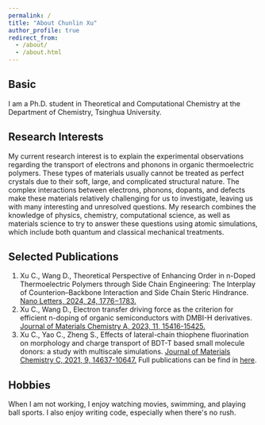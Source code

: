 ```yaml
---
permalink: /
title: "About Chunlin Xu"
author_profile: true
redirect_from: 
  - /about/
  - /about.html
---
```


## Basic
I am a Ph.D. student in Theoretical and Computational Chemistry at the Department of Chemistry, Tsinghua University.

## Research Interests
My current research interest is to explain the experimental observations regarding the transport of electrons and phonons in organic thermoelectric polymers. These types of materials usually cannot be treated as perfect crystals due to their soft, large, and complicated structural nature. The complex interactions between electrons, phonons, dopants, and defects make these materials relatively challenging for us to investigate, leaving us with many interesting and unresolved questions. My research combines the knowledge of physics, chemistry, computational science, as well as materials science to try to answer these questions using atomic simulations, which include both quantum and classical mechanical treatments.

## Selected Publications
1. Xu C., Wang D., Theoretical Perspective of Enhancing Order in n-Doped Thermoelectric Polymers through Side Chain Engineering: The Interplay of Counterion–Backbone Interaction and Side Chain Steric Hindrance. [Nano Letters, 2024, 24, 1776−1783.](https://doi.org/10.1021/acs.nanolett.3c04829)
2. Xu C., Wang D., Electron transfer driving force as the criterion for efficient n-doping of organic semiconductors with DMBI-H derivatives. [Journal of Materials Chemistry A, 2023, 11, 15416-15425.](http://dx.doi.org/10.1039/D3TA02943C)
3. Xu C., Yao C., Zheng S., Effects of lateral-chain thiophene fluorination on morphology and charge transport of BDT-T based small molecule donors: a study with multiscale simulations. [Journal of Materials Chemistry C, 2021, 9, 14637-10647.](https://doi.org/10.1039/D1TC03784F)
Full publications can be find in [here](https://orcid.org/0000-0003-4309-2307).

## Hobbies
When I am not working, I enjoy watching movies, swimming, and playing ball sports. I also enjoy writing code, especially when there's no rush.
